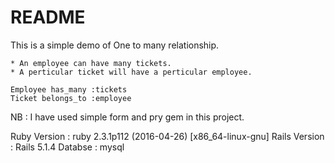 # README

This is a simple demo of One to many relationship.

	* An employee can have many tickets. 
	* A perticular ticket will have a perticular employee.

	Employee has_many :tickets
	Ticket belongs_to :employee

NB : I have used simple form and pry gem in this project.

Ruby Version : ruby 2.3.1p112 (2016-04-26) [x86_64-linux-gnu]
Rails Version : Rails 5.1.4
Databse : mysql